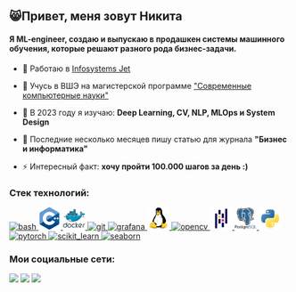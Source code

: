 <h2 align="left">😸Привет, меня зовут Никита</h1>
<h4 align="left">Я ML-engineer, создаю и выпускаю в продашкен системы машинного обучения, которые решают разного рода бизнес-задачи.</h3>


- 🔭 Работаю в [Infosystems Jet](https://jet.su/)

- 👯 Учусь в ВШЭ на магистерской программе ["Современные компьютерные науки"](https://www.hse.ru/ma/mcs/)

- 🌱 В 2023 году я изучаю: **Deep Learning, CV, NLP, MLOps и System Design**

- 📝 Последние несколько месяцев пишу статью для журнала **"Бизнес и информатика"**

- ⚡ Интересный факт: **хочу пройти 100.000 шагов за день :)**

<p align="left">
</p>

<h3 align="left">Стек технологий:</h3>
<p align="left"> <a href="https://www.gnu.org/software/bash/" target="_blank" rel="noreferrer"> <img src="https://www.vectorlogo.zone/logos/gnu_bash/gnu_bash-icon.svg" alt="bash" width="40" height="40"/> </a> <a href="https://www.w3schools.com/cpp/" target="_blank" rel="noreferrer"> <img src="https://raw.githubusercontent.com/devicons/devicon/master/icons/cplusplus/cplusplus-original.svg" alt="cplusplus" width="40" height="40"/> </a> <a href="https://www.docker.com/" target="_blank" rel="noreferrer"> <img src="https://raw.githubusercontent.com/devicons/devicon/master/icons/docker/docker-original-wordmark.svg" alt="docker" width="40" height="40"/> </a> <a href="https://git-scm.com/" target="_blank" rel="noreferrer"> <img src="https://www.vectorlogo.zone/logos/git-scm/git-scm-icon.svg" alt="git" width="40" height="40"/> </a> <a href="https://grafana.com" target="_blank" rel="noreferrer"> <img src="https://www.vectorlogo.zone/logos/grafana/grafana-icon.svg" alt="grafana" width="40" height="40"/> </a> <a href="https://www.linux.org/" target="_blank" rel="noreferrer"> <img src="https://raw.githubusercontent.com/devicons/devicon/master/icons/linux/linux-original.svg" alt="linux" width="40" height="40"/> </a> <a href="https://opencv.org/" target="_blank" rel="noreferrer"> <img src="https://www.vectorlogo.zone/logos/opencv/opencv-icon.svg" alt="opencv" width="40" height="40"/> </a> <a href="https://pandas.pydata.org/" target="_blank" rel="noreferrer"> <img src="https://raw.githubusercontent.com/devicons/devicon/2ae2a900d2f041da66e950e4d48052658d850630/icons/pandas/pandas-original.svg" alt="pandas" width="40" height="40"/> </a> <a href="https://www.postgresql.org" target="_blank" rel="noreferrer"> <img src="https://raw.githubusercontent.com/devicons/devicon/master/icons/postgresql/postgresql-original-wordmark.svg" alt="postgresql" width="40" height="40"/> </a> <a href="https://www.python.org" target="_blank" rel="noreferrer"> <img src="https://raw.githubusercontent.com/devicons/devicon/master/icons/python/python-original.svg" alt="python" width="40" height="40"/> </a> <a href="https://pytorch.org/" target="_blank" rel="noreferrer"> <img src="https://www.vectorlogo.zone/logos/pytorch/pytorch-icon.svg" alt="pytorch" width="40" height="40"/> </a> <a href="https://scikit-learn.org/" target="_blank" rel="noreferrer"> <img src="https://upload.wikimedia.org/wikipedia/commons/0/05/Scikit_learn_logo_small.svg" alt="scikit_learn" width="40" height="40"/> </a> <a href="https://seaborn.pydata.org/" target="_blank" rel="noreferrer"> <img src="https://seaborn.pydata.org/_images/logo-mark-lightbg.svg" alt="seaborn" width="40" height="40"/> </a> </p>


<h3 align="left">Мои социальные сети:</h3>
<p align="left">
<a href="mailto:nfrv.nikita@gmail.com"><img src="https://img.shields.io/badge/-nfrv.nikita@gmail.com-D14836?style=flat&logo=Gmail&logoColor=white"/></a>
<a href="https://instagram.com/adityavs_"><img src="https://img.shields.io/badge/-@nikita.etoya-E4405F?style=flat&logo=Instagram&logoColor=white"/></a>
<a href="https://t.me/someunfeeling"><img src="https://img.shields.io/badge/-@someunfeeling-1877F2?style=flat&logo=Telegram&logoColor=white"/></a>
</p>
